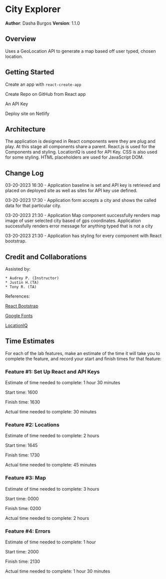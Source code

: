 # City Explorer

**Author**: Dasha Burgos
**Version**: 1.1.0
<!-- (increment the patch/fix version number if you make more commits past your first submission) -->

## Overview

Uses a GeoLocation API to generate a map based off user typed, chosen location.

## Getting Started

Create an app with `react-create-app`

Create Repo on GitHub from React app

An API Key

Deploy site on Netlify

## Architecture

 The application is designed in React components were they are plug and play. At this stage all components share a parent. React.js is used for the Components and styling. LocationIQ is used for API Key. CSS is also used for some styling. HTML placeholders are used for JavaScript DOM.

## Change Log

03-20-2023 16:30 - Application baseline is set and API key is retrieved and placed on deployed site as well as sites for API key use defined.

03-20-2023 17:30 - Application form accepts a city and shows the called data for that particular city.

03-20-2023 21:30 - Application Map component successfully renders map image of user selected city based of gps coordinates. Application successfully renders error message for anything typed that is not a city

03-20-2023 21:30 - Application has styling for every component with React bootstrap.

## Credit and Collaborations

Assisted by:

    * Audrey P. (Instructor)
    * Justin H.(TA)
    * Tony R. (TA)

References:

[React Bootstrap](https://react-bootstrap.github.io/components/alerts/)

[Google Fonts](https://fonts.google.com/specimen/Permanent+Marker)

[LocationIQ](https://locationiq.com/docs)

## Time Estimates

For each of the lab features, make an estimate of the time it will take you to complete the feature, and record your start and finish times for that feature:

### Feature #1: Set Up React and API Keys

Estimate of time needed to complete: 1 hour 30 minutes

Start time: 1600

Finish time: 1630

Actual time needed to complete: 30 minutes

### Feature #2: Locations

Estimate of time needed to complete: 2 hours

Start time: 1645

Finish time: 1730

Actual time needed to complete: 45 minutes

### Feature #3: Map

Estimate of time needed to complete: 3 hours

Start time: 0000

Finish time: 0200

Actual time needed to complete: 2 hours

### Feature #4: Errors

Estimate of time needed to complete: 1 hour

Start time: 2000

Finish time: 2130

Actual time needed to complete: 1 hour 30 minutes
